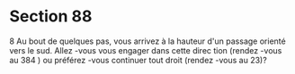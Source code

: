 # Section 88

8
Au bout de quelques pas, vous arrivez à la hauteur d'un passage
orienté vers le sud. Allez -vous vous engager dans cette direc tion
(rendez -vous au 384 ) ou préférez -vous continuer tout droit
(rendez -vous au 23)?